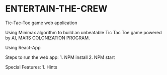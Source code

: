 # ENTERTAIN-THE-CREW

Tic-Tac-Toe game web application

Using Minimax algorithm to build an unbeatable Tic Tac Toe game powered by AI, MARS COLONIZATION PROGRAM.

Using React-App

Steps to run the web app:
      1. NPM install
      2. NPM start
      
Special Features:
      1. Hints

